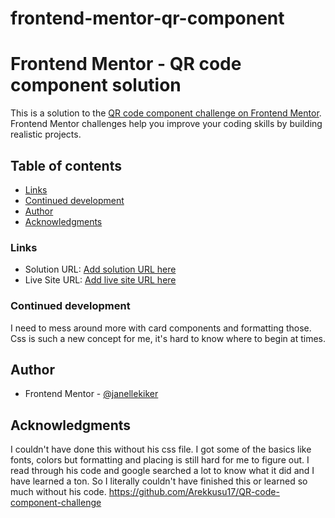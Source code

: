 # frontend-mentor-qr-component

# Frontend Mentor - QR code component solution

This is a solution to the [QR code component challenge on Frontend Mentor](https://www.frontendmentor.io/challenges/qr-code-component-iux_sIO_H). Frontend Mentor challenges help you improve your coding skills by building realistic projects.

## Table of contents

- [Links](#links)
- [Continued development](#continued-development)
- [Author](#author)
- [Acknowledgments](#acknowledgments)

### Links

- Solution URL: [Add solution URL here](https://github.com/janellekiker/frontend-mentor-qr-component)
- Live Site URL: [Add live site URL here](https://janellekiker.github.io/frontend-mentor-qr-component/)

### Continued development

I need to mess around more with card components and formatting those. Css is such a new concept for me, it's hard to know where to begin at times.

## Author

- Frontend Mentor - [@janellekiker](https://www.frontendmentor.io/profile/janellekiker)

## Acknowledgments

I couldn't have done this without his css file. I got some of the basics like fonts, colors but formatting and placing is still hard for me to figure out. I read through his code and google searched a lot to know what it did and I have learned a ton. So I literally couldn't have finished this or learned so much without his code.
https://github.com/Arekkusu17/QR-code-component-challenge
